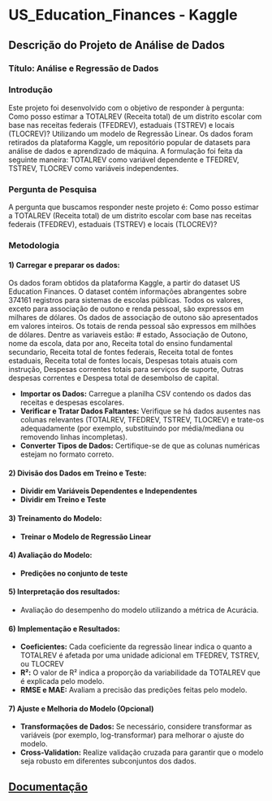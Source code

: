 # US_Education_Finances - Kaggle

## Descrição do Projeto de Análise de Dados

### Título: Análise e Regressão de Dados 

### Introdução
Este projeto foi desenvolvido com o objetivo de responder à pergunta: Como posso estimar a TOTALREV (Receita total) de um distrito escolar com base nas receitas federais (TFEDREV), estaduais (TSTREV) e locais (TLOCREV)? Utilizando um modelo de Regressão Linear. Os dados foram retirados da plataforma Kaggle, um repositório popular de datasets para análise de dados e aprendizado de máquina. A formulação foi feita da seguinte maneira: TOTALREV como variável dependente e TFEDREV, TSTREV, TLOCREV como variáveis independentes.

### Pergunta de Pesquisa
A pergunta que buscamos responder neste projeto é: Como posso estimar a TOTALREV (Receita total) de um distrito escolar com base nas receitas federais (TFEDREV), estaduais (TSTREV) e locais (TLOCREV)?

### Metodologia
 #### 1) Carregar e preparar os dados:
 Os dados foram obtidos da plataforma Kaggle, a partir do dataset US Education Finances.
 O dataset contém informações abrangentes sobre 374161 registros para sistemas de escolas públicas. Todos os valores, exceto para associação de outono e renda pessoal, são expressos em milhares de dólares. Os dados de associação de outono são apresentados em valores inteiros. Os totais de renda pessoal são expressos em milhões de dólares. Dentre as variaveis estão: # estado, Associação de Outono, nome da escola, data por ano, Receita total do ensino fundamental secundario, Receita total de fontes federais, Receita total de fontes estaduais, Receita total de fontes locais, Despesas totais atuais com instrução, Despesas correntes totais para serviços de suporte, Outras despesas correntes e Despesa total de desembolso de capital.
 - **Importar os Dados:** Carregue a planilha CSV contendo os dados das receitas e despesas escolares.
 - **Verificar e Tratar Dados Faltantes:** Verifique se há dados ausentes nas colunas relevantes (TOTALREV, TFEDREV, TSTREV, TLOCREV) e trate-os adequadamente (por exemplo, substituindo por média/mediana ou removendo linhas incompletas).
 - **Converter Tipos de Dados:** Certifique-se de que as colunas numéricas estejam no formato correto.
 
 #### 2) Divisão dos Dados em Treino e Teste:
- **Dividir em Variáveis Dependentes e Independentes**
- **Dividir em Treino e Teste**

#### 3) Treinamento do Modelo:
   - **Treinar o Modelo de Regressão Linear**

#### 4) Avaliação do Modelo:
  - **Predições no conjunto de teste** 

#### 5) Interpretação dos resultados:
  - Avaliação do desempenho do modelo utilizando a métrica de Acurácia.

#### 6) Implementação e Resultados:
  - **Coeficientes:** Cada coeficiente da regressão linear indica o quanto a TOTALREV é afetada por uma unidade adicional em TFEDREV, TSTREV, ou TLOCREV
  - **R²:** O valor de R² indica a proporção da variabilidade da TOTALREV que é explicada pelo modelo.
  - **RMSE e MAE:** Avaliam a precisão das predições feitas pelo modelo.

#### 7) Ajuste e Melhoria do Modelo (Opcional)
- **Transformações de Dados:** Se necessário, considere transformar as variáveis (por exemplo, log-transformar) para melhorar o ajuste do modelo.
- **Cross-Validation:** Realize validação cruzada para garantir que o modelo seja robusto em diferentes subconjuntos dos dados.

## [Documentação](https://github.com/GislaineMartins/US_Education_Finances/wiki)

